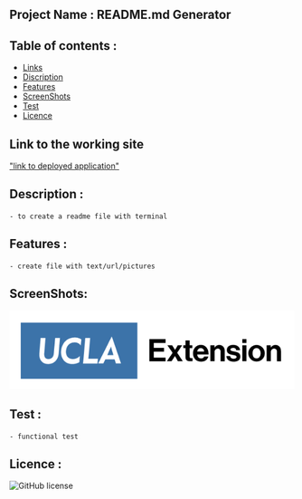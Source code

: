 
## Project Name : README.md Generator

## Table of contents :  
* [Links](#link)  
* [Discription](#description)
* [Features](#features)
* [ScreenShots](#screenShots)
* [Test](#test)
* [Licence](#licence)

## Link to the working site

["link to deployed application"](https://github.com/Kasdjono/README-generator) 

        
## Description :

    - to create a readme file with terminal

        
## Features :

    - create file with text/url/pictures


## ScreenShots:

!["screen shot"](./assets/images/image-1.png)
 
        
## Test :

    - functional test
            
        
## Licence :
![GitHub license](https://img.shields.io/badge/license-MIT-blue.svg)     
